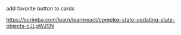 add favorite button to cards

https://scrimba.com/learn/learnreact/complex-state-updating-state-objects-cJLgWJSN

<!-- let starIcon = contact.isFavorite ? "star-filled.png" : "star-empty.png"

    function toggleFavorite() {
        setContact(prevContact => ({
            ...prevContact,
            isFavorite: !prevContact.isFavorite
        }))
    } -->
